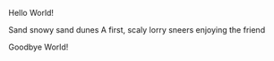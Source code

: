 Hello World!






Sand snowy sand dunes
A first, scaly lorry sneers
enjoying the friend















Goodbye World!
